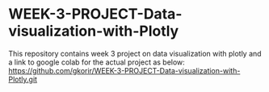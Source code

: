 # WEEK-3-PROJECT-Data-visualization-with-Plotly
This repository contains week 3 project on data visualization with plotly and a link to google colab for the actual project as below:
https://github.com/gkorir/WEEK-3-PROJECT-Data-visualization-with-Plotly.git
